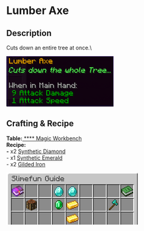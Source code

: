 # Lumber Axe

## Description

Cuts down an entire tree at once.\


![](<../../../.gitbook/assets/image (40).png>)

## Crafting & Recipe

**Table:**[ **** Magic Workbench](../basic-machines/magic-workbench.md)\
**Recipe:**\
**-** x2 [Synthetic Diamond](../resources/synthetic-diamond.md)\
\- x1 [Synthetic Emerald](../resources/synthetic-emerald.md)\
\- x2 [Gilded Iron\
](../resources/ingots/gilded-iron-ingot.md)

![Crafting Recipe for Lumber Axe](<../../../.gitbook/assets/image (41).png>)
